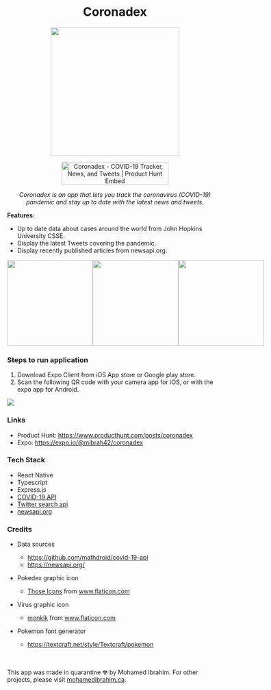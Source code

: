 <h1 align="center">Coronadex</h1>

<p align="center">
<img src="https://github.com/mibrah42/Coronadex/blob/master/assets/icon.png?raw=true" width="300"/>
</p>
<p align="center">
  <a href="https://www.producthunt.com/posts/coronadex?utm_source=badge-featured&utm_medium=badge&utm_souce=badge-coronadex" target="_blank"><img src="https://api.producthunt.com/widgets/embed-image/v1/featured.svg?post_id=188581&theme=dark" alt="Coronadex - COVID-19 Tracker, News, and Tweets | Product Hunt Embed" style="width: 250px; height: 54px;" width="200px"  /></a>
  </p>

<p align="center"><i>Coronadex is an app that lets you track the coronavirus (COVID-19) pandemic and stay up to date with the latest news and tweets.</i></p>


**Features:** 
- Up to date data about cases around the world from John Hopkins University CSSE.
- Display the latest Tweets covering the pandemic.
- Display recently published articles from newsapi.org.

<div style="display: flex;">
  <img src="https://github.com/mibrah42/Coronadex/blob/master/screenshots/countries.gif?raw=true" width="200"/>
  <img src="https://github.com/mibrah42/Coronadex/blob/master/screenshots/tweets.gif?raw=true" width="200"/>
  <img src="https://github.com/mibrah42/Coronadex/blob/master/screenshots/news.gif?raw=true" width="200"/>
</div>

### Steps to run application
1. Download Expo Client from iOS App store or Google play store.
2. Scan the following QR code with your camera app for iOS, or with the expo app for Android. 

<img src="https://github.com/mibrah42/Coronadex/blob/master/screenshots/QRCode.png?raw=true"/>

### Links
- Product Hunt: https://www.producthunt.com/posts/coronadex
- Expo: https://expo.io/@mibrah42/coronadex

### Tech Stack
 - React Native
 - Typescript
 - Express.js
 - [COVID-19 API](https://github.com/mathdroid/covid-19-api)
 - [Twitter search api](https://developer.twitter.com/en/docs/tweets/search/api-reference/get-search-tweets)
 - [newsapi.org](https://newsapi.org/)

### Credits
 - Data sources
   - https://github.com/mathdroid/covid-19-api
   - https://newsapi.org/
 - Pokedex graphic icon
   - <a href="https://www.flaticon.com/authors/those-icons" title="Those Icons">Those Icons</a> from <a href="https://www.flaticon.com/" title="Flaticon"> www.flaticon.com</a>
 - Virus graphic icon
   - <a href="https://www.flaticon.com/authors/monkik" title="monkik">monkik</a> from <a href="https://www.flaticon.com/" title="Flaticon"> www.flaticon.com</a>
 - Pokemon font generator
   - https://textcraft.net/style/Textcraft/pokemon
   
   
   <br/>
   <br/>

This app was made in quarantine ☢ by Mohamed Ibrahim. For other projects, please visit [mohamedibrahim.ca](http://mohamedibrahim.ca).
